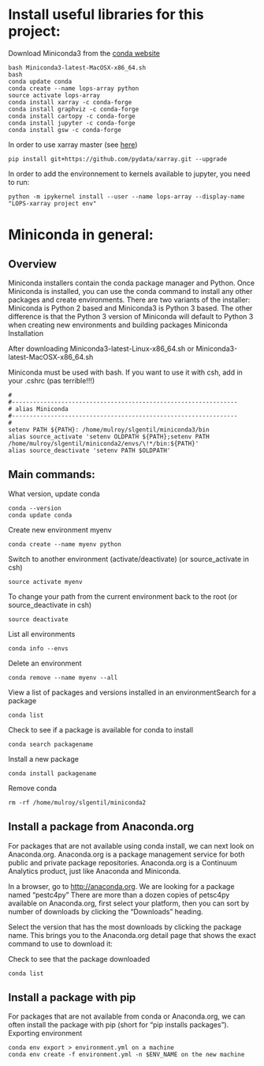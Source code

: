 # Install useful libraries for this project:


Download Miniconda3 from the [conda website](https://conda.io/miniconda.html)
```
bash Miniconda3-latest-MacOSX-x86_64.sh
bash
conda update conda
conda create --name lops-array python
source activate lops-array
conda install xarray -c conda-forge
conda install graphviz -c conda-forge
conda install cartopy -c conda-forge
conda install jupyter -c conda-forge
conda install gsw -c conda-forge
```

In order to use xarray master (see [here](https://github.com/pangeo-data/pangeo/issues/1))

```
pip install git+https://github.com/pydata/xarray.git --upgrade
```


In order to add the environnement to kernels available to jupyter, you need to run:
```
python -m ipykernel install --user --name lops-array --display-name "LOPS-xarray project env"
```

# Miniconda in general:

## Overview

Miniconda installers contain the conda package manager and Python.
Once Miniconda is installed, you can use the conda command to install any other packages and create environments.
There are two variants of the installer: Miniconda is Python 2 based and Miniconda3 is Python 3 based.
The other difference is that the Python 3 version of Miniconda will default to Python 3 when creating new environments and building packages
Miniconda
Installation

After downloading Miniconda3-latest-Linux-x86_64.sh or Miniconda3-latest-MacOSX-x86_64.sh

Miniconda must be used with bash. If you want to use it with csh, add in your .cshrc (pas terrible!!!)
```
#
#----------------------------------------------------------------
# alias Miniconda
#----------------------------------------------------------------
#
setenv PATH ${PATH}: /home/mulroy/slgentil/miniconda3/bin
alias source_activate 'setenv OLDPATH ${PATH};setenv PATH /home/mulroy/slgentil/miniconda2/envs/\!*/bin:${PATH}'
alias source_deactivate 'setenv PATH $OLDPATH'
```

## Main commands:
What version, update conda
```
conda --version
conda update conda
```
Create new environment myenv
```
conda create --name myenv python
```
Switch to another environment (activate/deactivate) (or source_activate in csh)
```
source activate myenv
```
To change your path from the current environment back to the root (or source_deactivate in csh)
```
source deactivate
```
List all environments
```
conda info --envs
```
Delete an environment
```
conda remove --name myenv --all
```
View a list of packages and versions installed in an environmentSearch for a package
```
conda list
```
Check to see if a package is available for conda to install
```
conda search packagename
```
Install a new package
```
conda install packagename
```
Remove conda
```
rm -rf /home/mulroy/slgentil/miniconda2 
```

## Install a package from Anaconda.org

For packages that are not available using conda install, we can next look on Anaconda.org. Anaconda.org is a package management service for both public and private package repositories. Anaconda.org is a Continuum Analytics product, just like Anaconda and Miniconda.

In a browser, go to http://anaconda.org. We are looking for a package named “pestc4py”
There are more than a dozen copies of petsc4py available on Anaconda.org, first select your platform, then you can sort by number of downloads by clicking the “Downloads” heading.

Select the version that has the most downloads by clicking the package name. This brings you to the Anaconda.org detail page that shows the exact command to use to download it:

Check to see that the package downloaded
```
conda list
```

## Install a package with pip

For packages that are not available from conda or Anaconda.org, we can often install the package with pip (short for “pip installs packages”).
Exporting environment

```
conda env export > environment.yml on a machine
conda env create -f environment.yml -n $ENV_NAME on the new machine
```


